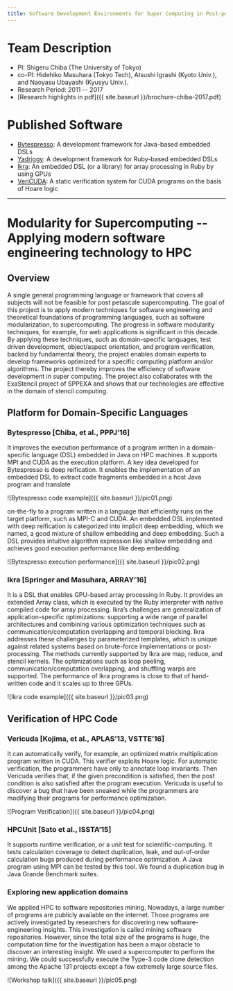 ```yaml
---
title: Software Development Environments for Super Computing in Post-petascale Era
---
```


# Team Description

* PI: Shigeru Chiba (The University of Tokyo)
* co-PI: Hidehiko Masuhara (Tokyo Tech), Atsushi Igrashi (Kyoto Univ.),
  and Naoyasu Ubayashi (Kyusyu Univ.).
* Research Period: 2011 -- 2017
* [Research highlights in pdf]({{ site.baseurl }}/brochure-chiba-2017.pdf)

# Published Software

* [Bytespresso](https://github.com/csg-tokyo/bytespresso): A development framework for Java-based embedded DSLs
* [Yadriggy](https://github.com/csg-tokyo/yadriggy): A development framework for Ruby-based embedded DSLs
* [Ikra](https://rubygems.org/gems/ikra): An embedded DSL (or a library) for array processing in Ruby by using GPUs
* [VeriCUDA](https://github.com/SoftwareFoundationGroupAtKyotoU/Vericuda): A static verification system for CUDA programs on the basis of Hoare logic

---

# Modularity for Supercomputing -- Applying modern software engineering technology to HPC

## Overview

A single general programming language or framework that covers all
subjects will not be feasible for post petascale supercomputing.  The
goal of this project is to apply modern techniques for software
engineering and theoretical foundations of programming languages, such
as software modularization, to supercomputing.  The progress in
software modularity techniques, for example, for web applications is
significant in this decade.  By applying these techniques, such as
domain-specific languages, test driven development, object/aspect
orientation, and program verification, backed by fundamental theory,
the project enables domain experts to develop frameworks optimized for
a specific computing platform and/or algorithms.  The project thereby
improves the efficiency of software development in super computing.
The project also collaborates with the ExaStencil project of SPPEXA
and shows that our technologies are effective in the domain of stencil
computing.

## Platform for Domain-Specific Languages

### Bytespresso [Chiba, et al., PPPJ’16]

It improves the execution performance of a program written in a
domain-specific language (DSL) embedded in Java on HPC machines.  It
supports MPI and CUDA as the execution platform.  A key idea developed
for Bytespresso is deep reification.  It enables the implementation of
an embedded DSL to extract code fragments embedded in a host Java
program and translate

![Bytespresso code example]({{ site.baseurl }}/pic01.png)

on-the-fly to a program written in a language that efficiently runs on
the target platform, such as MPI-C and CUDA.  An embedded DSL
implemented with deep reification is categorized into implicit deep
embedding, which we named, a good mixture of shallow embedding and
deep embedding.  Such a DSL provides intuitive algorithm expression
like shallow embedding and achieves good execution performance like
deep embedding.

![Bytespresso execution performance]({{ site.baseurl }}/pic02.png)

### Ikra [Springer and Masuhara, ARRAY’16]

It is a DSL that enables GPU-based array processing in Ruby.  It
provides an extended Array class, which is executed by the Ruby
interpreter with native compiled code for array processing. Ikra’s
challenges are generalization of application-specific optimizations:
supporting a wide range of parallel architectures and combining
various optimization techniques such as communication/computation
overlapping and temporal blocking.  Ikra addresses these challenges by
parameterized templates, which is unique against related systems based
on brute-force implementations or post- processing.  The methods
currently supported by Ikra are map, reduce, and stencil kernels.  The
optimizations such as loop peeling, communication/computation
overlapping, and shuffling warps are supported.  The performance of
Ikra programs is close to that of hand-written code and it scales up
to three GPUs.

![Ikra code example]({{ site.baseurl }}/pic03.png)

## Verification of HPC Code

### Vericuda [Kojima, et al., APLAS’13, VSTTE’16]

It can automatically verify, for example, an optimized matrix
multiplication program written in CUDA.  This verifier exploits Hoare
logic.  For automatic verification, the programmers have only to
annotate loop invariants.  Then Vericuda verifies that, if the given
precondition is satisfied, then the post condition is also satisfied
after the program execution.  Vericuda is useful to discover a bug
that have been sneaked while the programmers are modifying their
programs for performance optimization.

![Program Verification]({{ site.baseurl }}/pic04.png)

### HPCUnit  [Sato et al., ISSTA’15]

It supports runtime verification, or a unit test for
scientific-computing.  It tests calculation coverage to detect
duplication, leak, and out-of-order calculation bugs produced during
performance optimization.  A Java program using MPI can be tested by
this tool.  We found a duplication bug in Java Grande Benchmark
suites.

### Exploring new application domains

We applied HPC to software repositories mining.  Nowadays, a large
number of programs are publicly available on the internet.  Those
programs are actively investigated by researchers for discovering new
software-engineering insights.  This investigation is called mining
software repositories.  However, since the total size of the programs
is huge, the computation time for the investigation has been a major
obstacle to discover an interesting insight.  We used a supercomputer
to perform the mining.  We could successfully execute the Type-3 code
clone detection among the Apache 131 projects except a few extremely
large source files.

![Workshop talk]({{ site.baseurl }}/pic05.png)

